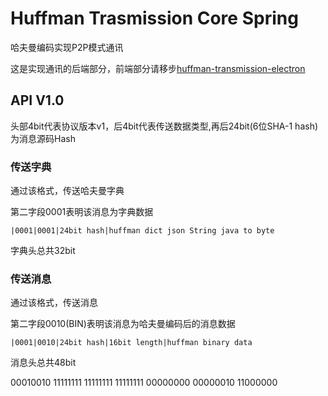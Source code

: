 # Huffman Trasmission Core Spring

哈夫曼编码实现P2P模式通讯

这是实现通讯的后端部分，前端部分请移步[huffman-transmission-electron](https://github.com/WeiYuanStudio/huffman-transmission-electron)

## API V1.0

头部4bit代表协议版本v1，后4bit代表传送数据类型,再后24bit(6位SHA-1 hash)为消息源码Hash

### 传送字典

通过该格式，传送哈夫曼字典

第二字段0001表明该消息为字典数据

```text
|0001|0001|24bit hash|huffman dict json String java to byte
```

字典头总共32bit


### 传送消息

通过该格式，传送消息

第二字段0010(BIN)表明该消息为哈夫曼编码后的消息数据

```text
|0001|0010|24bit hash|16bit length|huffman binary data
```

消息头总共48bit

‭00010010 11111111 11111111 11111111 00000000 00000010‬ 11000000
